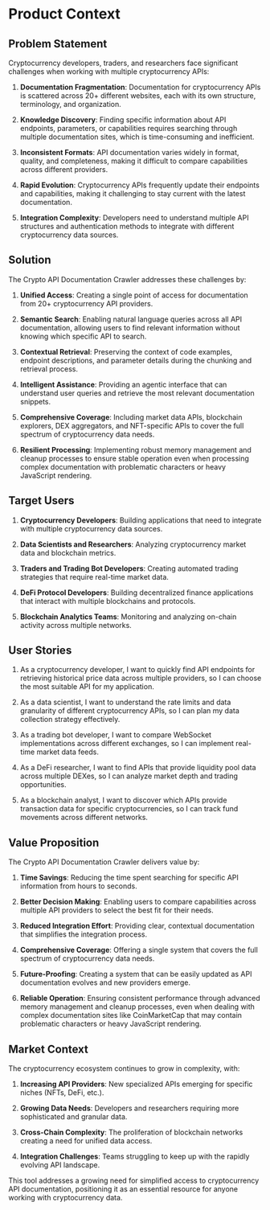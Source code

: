 # Product Context

## Problem Statement

Cryptocurrency developers, traders, and researchers face significant challenges when working with multiple cryptocurrency APIs:

1. **Documentation Fragmentation**: Documentation for cryptocurrency APIs is scattered across 20+ different websites, each with its own structure, terminology, and organization.

2. **Knowledge Discovery**: Finding specific information about API endpoints, parameters, or capabilities requires searching through multiple documentation sites, which is time-consuming and inefficient.

3. **Inconsistent Formats**: API documentation varies widely in format, quality, and completeness, making it difficult to compare capabilities across different providers.

4. **Rapid Evolution**: Cryptocurrency APIs frequently update their endpoints and capabilities, making it challenging to stay current with the latest documentation.

5. **Integration Complexity**: Developers need to understand multiple API structures and authentication methods to integrate with different cryptocurrency data sources.

## Solution

The Crypto API Documentation Crawler addresses these challenges by:

1. **Unified Access**: Creating a single point of access for documentation from 20+ cryptocurrency API providers.

2. **Semantic Search**: Enabling natural language queries across all API documentation, allowing users to find relevant information without knowing which specific API to search.

3. **Contextual Retrieval**: Preserving the context of code examples, endpoint descriptions, and parameter details during the chunking and retrieval process.

4. **Intelligent Assistance**: Providing an agentic interface that can understand user queries and retrieve the most relevant documentation snippets.

5. **Comprehensive Coverage**: Including market data APIs, blockchain explorers, DEX aggregators, and NFT-specific APIs to cover the full spectrum of cryptocurrency data needs.

6. **Resilient Processing**: Implementing robust memory management and cleanup processes to ensure stable operation even when processing complex documentation with problematic characters or heavy JavaScript rendering.

## Target Users

1. **Cryptocurrency Developers**: Building applications that need to integrate with multiple cryptocurrency data sources.

2. **Data Scientists and Researchers**: Analyzing cryptocurrency market data and blockchain metrics.

3. **Traders and Trading Bot Developers**: Creating automated trading strategies that require real-time market data.

4. **DeFi Protocol Developers**: Building decentralized finance applications that interact with multiple blockchains and protocols.

5. **Blockchain Analytics Teams**: Monitoring and analyzing on-chain activity across multiple networks.

## User Stories

1. As a cryptocurrency developer, I want to quickly find API endpoints for retrieving historical price data across multiple providers, so I can choose the most suitable API for my application.

2. As a data scientist, I want to understand the rate limits and data granularity of different cryptocurrency APIs, so I can plan my data collection strategy effectively.

3. As a trading bot developer, I want to compare WebSocket implementations across different exchanges, so I can implement real-time market data feeds.

4. As a DeFi researcher, I want to find APIs that provide liquidity pool data across multiple DEXes, so I can analyze market depth and trading opportunities.

5. As a blockchain analyst, I want to discover which APIs provide transaction data for specific cryptocurrencies, so I can track fund movements across different networks.

## Value Proposition

The Crypto API Documentation Crawler delivers value by:

1. **Time Savings**: Reducing the time spent searching for specific API information from hours to seconds.

2. **Better Decision Making**: Enabling users to compare capabilities across multiple API providers to select the best fit for their needs.

3. **Reduced Integration Effort**: Providing clear, contextual documentation that simplifies the integration process.

4. **Comprehensive Coverage**: Offering a single system that covers the full spectrum of cryptocurrency data needs.

5. **Future-Proofing**: Creating a system that can be easily updated as API documentation evolves and new providers emerge.

6. **Reliable Operation**: Ensuring consistent performance through advanced memory management and cleanup processes, even when dealing with complex documentation sites like CoinMarketCap that may contain problematic characters or heavy JavaScript rendering.

## Market Context

The cryptocurrency ecosystem continues to grow in complexity, with:

1. **Increasing API Providers**: New specialized APIs emerging for specific niches (NFTs, DeFi, etc.).

2. **Growing Data Needs**: Developers and researchers requiring more sophisticated and granular data.

3. **Cross-Chain Complexity**: The proliferation of blockchain networks creating a need for unified data access.

4. **Integration Challenges**: Teams struggling to keep up with the rapidly evolving API landscape.

This tool addresses a growing need for simplified access to cryptocurrency API documentation, positioning it as an essential resource for anyone working with cryptocurrency data.
